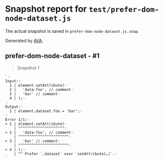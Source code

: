 # Snapshot report for `test/prefer-dom-node-dataset.js`

The actual snapshot is saved in `prefer-dom-node-dataset.js.snap`.

Generated by [AVA](https://avajs.dev).

## prefer-dom-node-dataset - #1

> Snapshot 1

    `␊
    Input:␊
      1 | element.setAttribute(␊
      2 | 	'data-foo', // comment␊
      3 | 	'bar' // comment␊
      4 | );␊
    ␊
    Output:␊
      1 | element.dataset.foo = 'bar';␊
    ␊
    Error 1/1:␊
    > 1 | element.setAttribute(␊
        | ^^^^^^^^^^^^^^^^^^^^^␊
    > 2 | 	'data-foo', // comment␊
        | ^^^^^^^^^^^^^^^^^^^^^^^␊
    > 3 | 	'bar' // comment␊
        | ^^^^^^^^^^^^^^^^^^^^^^^␊
    > 4 | );␊
        | ^^ Prefer `.dataset` over `setAttribute(…)`.␊
    `
